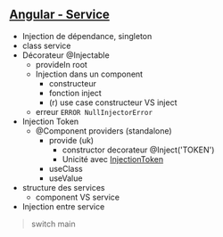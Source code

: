 ## [Angular - Service](https://angular.io/guide/architecture-services)
- Injection de dépendance, singleton
- class service
- Décorateur @Injectable
    - provideIn root
    - Injection dans un component
        - constructeur
        - fonction inject
        - (r) use case constructeur VS inject
    - erreur `ERROR NullInjectorError`
- Injection Token
    - @Component providers (standalone)
        - provide (uk)
            - constructor decorateur @Inject('TOKEN')
            - Unicité avec [InjectionToken](https://angular.io/api/core/InjectionToken)
        - useClass
        - useValue
- structure des services
    - component VS service
- Injection entre service

> switch main

